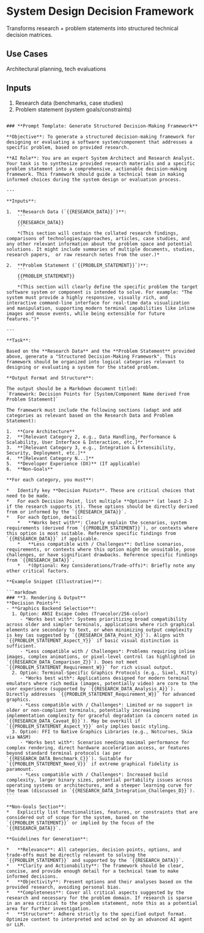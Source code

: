 # System Design Decision Framework  
Transforms research + problem statements into structured technical decision matrices.  

## Use Cases
Architectural planning, tech evaluations

## Inputs
1. Research data (benchmarks, case studies)  
2. Problem statement (system goals/constraints)  

````

### **Prompt Template: Generate Structured Decision-Making Framework**

**Objective**: To generate a structured decision-making framework for designing or evaluating a software system/component that addresses a specific problem, based on provided research.

**AI Role**: You are an expert System Architect and Research Analyst. Your task is to synthesize provided research materials and a specific problem statement into a comprehensive, actionable decision-making framework. This framework should guide a technical team in making informed choices during the system design or evaluation process.

---

**Inputs**:

1.  **Research Data (`{{RESEARCH_DATA}}`)**:
    ```
    {{RESEARCH_DATA}}
    ```
    *(This section will contain the collated research findings, comparisons of technologies/approaches, articles, case studies, and any other relevant information about the problem space and potential solutions. It might include summaries of multiple documents, studies, research papers,  or raw research notes from the user.)*

2.  **Problem Statement (`{{PROBLEM_STATEMENT}}`)**:
    ```
    {{PROBLEM_STATEMENT}}
    ```
    *(This section will clearly define the specific problem the target software system or component is intended to solve. For example: "The system must provide a highly responsive, visually rich, and interactive command-line interface for real-time data visualization and manipulation, supporting modern terminal capabilities like inline images and mouse events, while being extensible for future features.")*

---

**Task**:

Based on the **Research Data** and the **Problem Statement** provided above, generate a "Structured Decision-Making Framework". This framework should be organized into logical categories relevant to designing or evaluating a system for the stated problem.

**Output Format and Structure**:

The output should be a Markdown document titled:
`Framework: Decision Points for [System/Component Name derived from Problem Statement]`

The framework must include the following sections (adapt and add categories as relevant based on the Research Data and Problem Statement):

1.  **Core Architecture**
2.  **[Relevant Category 2, e.g., Data Handling, Performance & Scalability, User Interface & Interaction, etc.]**
3.  **[Relevant Category 3, e.g., Integration & Extensibility, Security, Deployment, etc.]**
4.  **[Relevant Category N...]**
5.  **Developer Experience (DX)** (If applicable)
6.  **Non-Goals**

**For each category, you must**:

*   Identify key **Decision Points**. These are critical choices that need to be made.
*   For each Decision Point, list multiple **Options** (at least 2-3 if the research supports it). These options should be directly derived from or informed by the `{{RESEARCH_DATA}}`.
*   For each Option, detail:
    *   **Works best with**: Clearly explain the scenarios, system requirements (derived from `{{PROBLEM_STATEMENT}}`), or contexts where this option is most suitable. Reference specific findings from `{{RESEARCH_DATA}}` if applicable.
    *   **Less compatible with / Challenges**: Outline scenarios, requirements, or contexts where this option might be unsuitable, pose challenges, or have significant drawbacks. Reference specific findings from `{{RESEARCH_DATA}}`.
    *   *(Optional: Key Considerations/Trade-offs)*: Briefly note any other critical factors.

**Example Snippet (Illustrative)**:

```markdown
### **3. Rendering & Output**
**Decision Points**:
- **Graphics Backend Selection**:
  1. Option: ANSI Escape Codes (Truecolor/256-color)
     - *Works best with*: Systems prioritizing broad compatibility across older and simpler terminals, applications where rich graphical elements are secondary to text, or when minimizing output complexity is key (as suggested by `{{RESEARCH_DATA_Point_X}}`). Aligns with `{{PROBLEM_STATEMENT_Aspect_Y}}` if basic visual distinction is sufficient.
     - *Less compatible with / Challenges*: Problems requiring inline images, complex animations, or pixel-level control (as highlighted in `{{RESEARCH_DATA_Comparison_Z}}`). Does not meet `{{PROBLEM_STATEMENT_Requirement_W}}` for rich visual output.
  2. Option: Terminal-Specific Graphics Protocols (e.g., Sixel, Kitty)
     - *Works best with*: Applications designed for modern terminal emulators where rich media (images, potentially video) are core to the user experience (supported by `{{RESEARCH_DATA_Analysis_A}}`). Directly addresses `{{PROBLEM_STATEMENT_Requirement_W}}` for advanced graphics.
     - *Less compatible with / Challenges*: Limited or no support in older or non-compliant terminals, potentially increasing implementation complexity for graceful degradation (a concern noted in `{{RESEARCH_DATA_Caveat_B}}`). May be overkill if `{{PROBLEM_STATEMENT_Aspect_Y}}` only implies basic styling.
  3. Option: FFI to Native Graphics Libraries (e.g., Notcurses, Skia via WASM)
     - *Works best with*: Scenarios needing maximal performance for complex rendering, direct hardware acceleration access, or features beyond standard terminal protocols (as per `{{RESEARCH_DATA_Benchmark_C}}`). Suitable for `{{PROBLEM_STATEMENT_Need_V}}` if extreme graphical fidelity is paramount.
     - *Less compatible with / Challenges*: Increased build complexity, larger binary sizes, potential portability issues across operating systems or architectures, and a steeper learning curve for the team (discussed in `{{RESEARCH_DATA_Integration_Challenges_D}}`).
```

**Non-Goals Section**:
*   Explicitly list functionalities, features, or constraints that are considered out of scope for the system, based on the `{{PROBLEM_STATEMENT}}` or implied by the focus of the `{{RESEARCH_DATA}}`.

**Guidelines for Generation**:

*   **Relevance**: All categories, decision points, options, and trade-offs must be directly relevant to solving the `{{PROBLEM_STATEMENT}}` and supported by the `{{RESEARCH_DATA}}`.
*   **Clarity and Actionability**: The framework should be clear, concise, and provide enough detail for a technical team to make informed decisions.
*   **Objectivity**: Present options and their analyses based on the provided research, avoiding personal bias.
*   **Completeness**: Cover all critical aspects suggested by the research and necessary for the problem domain. If research is sparse in an area critical to the problem statement, note this as a potential area for further investigation.
*   **Structure**: Adhere strictly to the specified output format. Optimize content to interpreted and acted on by an advanced AI agent or LLM.

````
